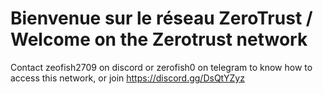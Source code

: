 # Bienvenue sur le réseau ZeroTrust / Welcome on the Zerotrust network
Contact zeofish2709 on discord or zerofish0 on telegram to know how to access this network, or join https://discord.gg/DsQtYZyz
